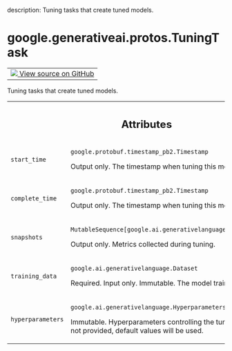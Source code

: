 description: Tuning tasks that create tuned models.

<div itemscope itemtype="http://developers.google.com/ReferenceObject">
<meta itemprop="name" content="google.generativeai.protos.TuningTask" />
<meta itemprop="path" content="Stable" />
</div>

# google.generativeai.protos.TuningTask

<!-- Insert buttons and diff -->

<table class="tfo-notebook-buttons tfo-api nocontent">
<td>
  <a target="_blank" href="https://github.com/googleapis/google-cloud-python/tree/main/packages/google-ai-generativelanguage/google/ai/generativelanguage_v1beta/types/tuned_model.py#L232-L277">
    <img src="https://www.tensorflow.org/images/GitHub-Mark-32px.png" />
    View source on GitHub
  </a>
</td>
</table>



Tuning tasks that create tuned models.

<!-- Placeholder for "Used in" -->




<!-- Tabular view -->
 <table class="responsive fixed orange">
<colgroup><col width="214px"><col></colgroup>
<tr><th colspan="2"><h2 class="add-link">Attributes</h2></th></tr>

<tr>
<td>

`start_time`<a id="start_time"></a>

</td>
<td>

`google.protobuf.timestamp_pb2.Timestamp`

Output only. The timestamp when tuning this
model started.

</td>
</tr><tr>
<td>

`complete_time`<a id="complete_time"></a>

</td>
<td>

`google.protobuf.timestamp_pb2.Timestamp`

Output only. The timestamp when tuning this
model completed.

</td>
</tr><tr>
<td>

`snapshots`<a id="snapshots"></a>

</td>
<td>

`MutableSequence[google.ai.generativelanguage.TuningSnapshot]`

Output only. Metrics collected during tuning.

</td>
</tr><tr>
<td>

`training_data`<a id="training_data"></a>

</td>
<td>

`google.ai.generativelanguage.Dataset`

Required. Input only. Immutable. The model
training data.

</td>
</tr><tr>
<td>

`hyperparameters`<a id="hyperparameters"></a>

</td>
<td>

`google.ai.generativelanguage.Hyperparameters`

Immutable. Hyperparameters controlling the
tuning process. If not provided, default values
will be used.

</td>
</tr>
</table>



